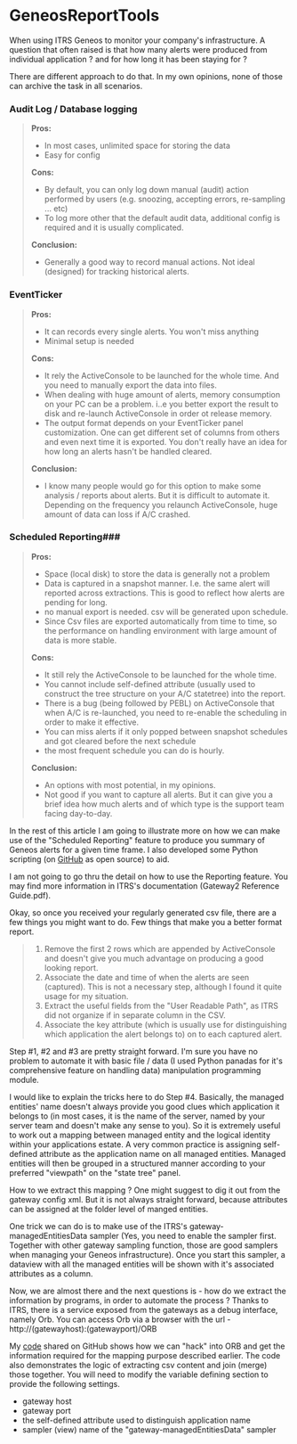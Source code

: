 # GeneosReportTools

When using ITRS Geneos to monitor your company's infrastructure. A question that often raised is that how many alerts were produced from individual application ? and for how long it has been staying for ?

There are different approach to do that. In my own opinions, none of those can archive the task in all scenarios.

### Audit Log / Database logging ###
> **Pros:**
> * In most cases, unlimited space for storing the data
> * Easy for config
> 
> **Cons:**
> * By default, you can only log down manual (audit) action performed by users (e.g. snoozing, accepting errors, re-sampling ... etc)
> * To log more other that the default audit data, additional config is required and it is usually complicated.
> 
> **Conclusion:**
> * Generally a good way to record manual actions. Not ideal (designed) for tracking historical alerts.

### EventTicker ###
> **Pros:**
> * It can records every single alerts. You won't miss anything
> * Minimal setup is needed
> 
> **Cons:**
> * It rely the ActiveConsole to be launched for the whole time. And you need to manually export the data into files.
> * When dealing with huge amount of alerts, memory consumption on your PC can be a problem. i..e you better export the result to disk and re-launch ActiveConsole in order ot release memory.
> * The output format depends on your EventTicker panel customization. One can get different set of columns from others and even next time it is exported.
> You don't really have an idea for how long an alerts hasn't be handled cleared.
> 
> **Conclusion:**
> * I know many people would go for this option to make some analysis / reports about alerts. But it is difficult to automate it. Depending on the frequency you relaunch ActiveConsole, huge amount of data can loss if A/C crashed.

### Scheduled Reporting###
> **Pros:**
> * Space (local disk) to store the data is generally not a problem
> * Data is captured in a snapshot manner. I.e. the same alert will reported across extractions. This is good to reflect how alerts are pending for long.
> * no manual export is needed. csv will be generated upon schedule.
> * Since Csv files are exported automatically from time to time, so the performance on handling environment with large amount of data is more stable.
> 
> **Cons:**
> * It still rely the ActiveConsole to be launched for the whole time.
> * You cannot include self-defined attribute (usually used to construct the tree structure on your A/C statetree) into the report.
> * There is a bug (being followed by PEBL) on ActiveConsole that when A/C is re-launched, you need to re-enable the scheduling in order to make it effective.
> * You can miss alerts if it only popped between snapshot schedules and got cleared before the next schedule
> * the most frequent schedule you can do is hourly.
> 
> **Conclusion:**
> * An options with most potential, in my opinions.
> * Not good if you want to capture all alerts. But it can give you a brief idea how much alerts and of which type is the support team facing day-to-day.

In the rest of this article I am going to illustrate more on how we can make use of the "Scheduled Reporting" feature to produce you summary of Geneos alerts for a given time frame. I also developed some Python scripting (on [GitHub](https://github.com/daedaluschan/GeneosReportTools) as open source) to aid.

I am not going to go thru the detail on how to use the Reporting feature. You may find more information in ITRS's documentation (Gateway2 Reference Guide.pdf).

Okay, so once you received your regularly generated csv file, there are a few things you might want to do. Few things that make you a better format report. 

> 1. Remove the first 2 rows which are appended by ActiveConsole and doesn't give you much advantage on producing a good looking report.
> 2. Associate the date and time of when the alerts are seen (captured). This is not a necessary step, although I found it quite usage for my situation.
> 3. Extract the useful fields from the "User Readable Path", as ITRS did not organize if in separate column in the CSV.
> 4. Associate the key attribute (which is usually use for distinguishing which application the alert belongs to) on to each captured alert.
> 

Step #1, #2 and #3 are pretty straight forward. I'm sure you have no problem to automate it with basic file / data (I used Python panadas for it's comprehensive feature on handling data) manipulation programming module.

I would like to explain the tricks here to do Step #4. Basically, the managed entities' name doesn't always provide you good clues which application it belongs to (in most cases, it is the name of the server, named by your server team and doesn't make any sense to you). So it is extremely useful to work out a mapping between managed entity and the logical identity within your applications estate. A very common practice is assigning self-defined attribute as the application name on all managed entities. Managed entities will then be grouped in a structured manner according to your preferred "viewpath" on the "state tree" panel.

How to we extract this mapping ? One might suggest to dig it out from the gateway config xml. But it is not always straight forward, because attributes can be assigned at the folder level of manged entities.

One trick we can do is to make use of the ITRS's gateway-managedEntitiesData sampler (Yes, you need to enable the sampler first. Together with other gateway sampling function, those are good samplers when managing your Geneos infrastructure). Once you start this sampler, a dataview with all the managed entities will be shown with it's associated attributes as a column.

Now, we are almost there and the next questions is - how do we extract the information by programs, in order to automate the process ? Thanks to ITRS, there is a service exposed from the gateways as a debug interface, namely Orb. You can access Orb via a browser with the url - http://(gatewayhost):(gatewayport)/ORB

My [code](https://github.com/daedaluschan/GeneosReportTools/blob/master/geneosAlertsCsvMassage.py) shared on GitHub shows how we can "hack" into ORB and get the information required for the mapping purpose described earlier. The code also demonstrates the logic of extracting csv content and join (merge) those together. You will need to modify the variable defining section to provide the following settings.

- gateway host
- gateway port
- the self-defined attribute used to distinguish application name
- sampler (view) name of the "gateway-managedEntitiesData" sampler


